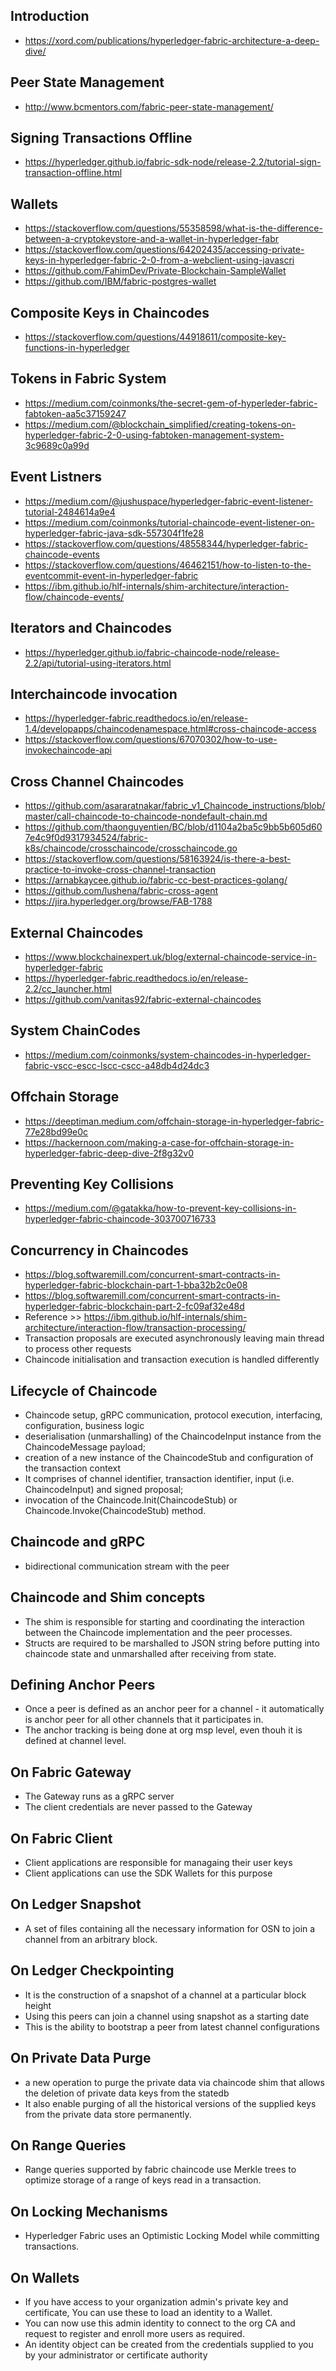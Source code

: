 
## Introduction
- https://xord.com/publications/hyperledger-fabric-architecture-a-deep-dive/

## Peer State Management
- http://www.bcmentors.com/fabric-peer-state-management/

## Signing Transactions Offline
- https://hyperledger.github.io/fabric-sdk-node/release-2.2/tutorial-sign-transaction-offline.html

## Wallets
- https://stackoverflow.com/questions/55358598/what-is-the-difference-between-a-cryptokeystore-and-a-wallet-in-hyperledger-fabr
- https://stackoverflow.com/questions/64202435/accessing-private-keys-in-hyperledger-fabric-2-0-from-a-webclient-using-javascri
- https://github.com/FahimDev/Private-Blockchain-SampleWallet
- https://github.com/IBM/fabric-postgres-wallet

## Composite Keys in Chaincodes
- https://stackoverflow.com/questions/44918611/composite-key-functions-in-hyperledger

## Tokens in Fabric System
- https://medium.com/coinmonks/the-secret-gem-of-hyperleder-fabric-fabtoken-aa5c37159247
- https://medium.com/@blockchain_simplified/creating-tokens-on-hyperledger-fabric-2-0-using-fabtoken-management-system-3c9689c0a99d

## Event Listners
- https://medium.com/@jushuspace/hyperledger-fabric-event-listener-tutorial-2484614a9e4
- https://medium.com/coinmonks/tutorial-chaincode-event-listener-on-hyperledger-fabric-java-sdk-557304f1fe28
- https://stackoverflow.com/questions/48558344/hyperledger-fabric-chaincode-events
- https://stackoverflow.com/questions/46462151/how-to-listen-to-the-eventcommit-event-in-hyperledger-fabric
- https://ibm.github.io/hlf-internals/shim-architecture/interaction-flow/chaincode-events/

## Iterators and Chaincodes
- https://hyperledger.github.io/fabric-chaincode-node/release-2.2/api/tutorial-using-iterators.html

## Interchaincode invocation
- https://hyperledger-fabric.readthedocs.io/en/release-1.4/developapps/chaincodenamespace.html#cross-chaincode-access
- https://stackoverflow.com/questions/67070302/how-to-use-invokechaincode-api

## Cross Channel Chaincodes
- https://github.com/asararatnakar/fabric_v1_Chaincode_instructions/blob/master/call-chaincode-to-chaincode-nondefault-chain.md
- https://github.com/thaonguyentien/BC/blob/d1104a2ba5c9bb5b605d607e4c9f0d9317934524/fabric-k8s/chaincode/crosschaincode/crosschaincode.go
- https://stackoverflow.com/questions/58163924/is-there-a-best-practice-to-invoke-cross-channel-transaction
- https://arnabkaycee.github.io/fabric-cc-best-practices-golang/
- https://github.com/lushena/fabric-cross-agent
- https://jira.hyperledger.org/browse/FAB-1788

## External Chaincodes
- https://www.blockchainexpert.uk/blog/external-chaincode-service-in-hyperledger-fabric
- https://hyperledger-fabric.readthedocs.io/en/release-2.2/cc_launcher.html
- https://github.com/vanitas92/fabric-external-chaincodes

## System ChainCodes
- https://medium.com/coinmonks/system-chaincodes-in-hyperledger-fabric-vscc-escc-lscc-cscc-a48db4d24dc3

## Offchain Storage
- https://deeptiman.medium.com/offchain-storage-in-hyperledger-fabric-77e28bd99e0c
- https://hackernoon.com/making-a-case-for-offchain-storage-in-hyperledger-fabric-deep-dive-2f8g32v0

## Preventing Key Collisions
- https://medium.com/@gatakka/how-to-prevent-key-collisions-in-hyperledger-fabric-chaincode-303700716733

## Concurrency in Chaincodes
- https://blog.softwaremill.com/concurrent-smart-contracts-in-hyperledger-fabric-blockchain-part-1-bba32b2c0e08
- https://blog.softwaremill.com/concurrent-smart-contracts-in-hyperledger-fabric-blockchain-part-2-fc09af32e48d
- Reference >> https://ibm.github.io/hlf-internals/shim-architecture/interaction-flow/transaction-processing/
- Transaction proposals are executed asynchronously leaving main thread to process other requests
- Chaincode initialisation and transaction execution is handled differently

## Lifecycle of Chaincode
- Chaincode setup, gRPC communication, protocol execution, interfacing, configuration, business logic
- deserialisation (unmarshalling) of the ChaincodeInput instance from the ChaincodeMessage payload;
- creation of a new instance of the ChaincodeStub and configuration of the transaction context 
- It comprises of channel identifier, transaction identifier, input (i.e. ChaincodeInput) and signed proposal;
- invocation of the Chaincode.Init(ChaincodeStub) or Chaincode.Invoke(ChaincodeStub) method.

## Chaincode and gRPC
- bidirectional communication stream with the peer

## Chaincode and Shim concepts
- The shim is responsible for starting and coordinating the interaction between the Chaincode implementation and the peer processes. 
- Structs are required to be marshalled to JSON string before putting into chaincode state and unmarshalled after receiving from state.

## Defining Anchor Peers
- Once a peer is defined as an anchor peer for a channel - it automatically is anchor peer for all other channels that it participates in. 
- The anchor tracking is being done at org msp level, even thouh it is defined at channel level.

## On Fabric Gateway
- The Gateway runs as a gRPC server 
- The client credentials are never passed to the Gateway

## On Fabric Client
- Client applications are responsible for managaing their user keys
- Client applications can use the SDK Wallets for this purpose

## On Ledger Snapshot
- A set of files containing all the necessary information for OSN to join a channel from an arbitrary block.

## On Ledger Checkpointing
- It is the construction of a snapshot of a channel at a particular block height
- Using this peers can join a channel using snapshot as a starting date
- This is the ability to bootstrap a peer from latest channel configurations

## On Private Data Purge
- a new operation to purge the private data via chaincode shim that allows the deletion of private data keys from the statedb
- It also enable purging of all the historical versions of the supplied keys from the private data store permanently.

## On Range Queries
- Range queries supported by fabric chaincode use Merkle trees to optimize storage of a range of keys read in a transaction.

## On Locking Mechanisms
- Hyperledger Fabric uses an Optimistic Locking Model while committing transactions.

## On Wallets
- If you have access to your organization admin's private key and certificate, You can use these to load an identity to a Wallet.
- You can now use this admin identity to connect to the org CA and request to register and enroll more users as required.
- An identity object can be created from the credentials supplied to you by your administrator or certificate authority
